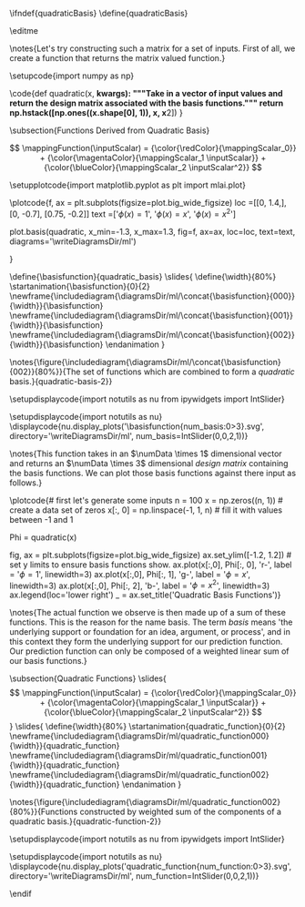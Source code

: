 \ifndef{quadraticBasis}
\define{quadraticBasis}

\editme

\notes{Let's try constructing such a matrix for a set of inputs. First of all, we create a function that returns the matrix valued function.}

\setupcode{import numpy as np}

\code{def quadratic(x, **kwargs):
    """Take in a vector of input values and return the design matrix associated 
    with the basis functions."""
    return np.hstack([np.ones((x.shape[0], 1)), x, x**2])
}

\subsection{Functions Derived from Quadratic Basis}

$$
\mappingFunction(\inputScalar) = {\color{\redColor}{\mappingScalar_0}} + {\color{\magentaColor}{\mappingScalar_1 \inputScalar}} + {\color{\blueColor}{\mappingScalar_2 \inputScalar^2}}
$$

\setupplotcode{import matplotlib.pyplot as plt
import mlai.plot}

\plotcode{f, ax = plt.subplots(figsize=plot.big_wide_figsize)
loc =[[0, 1.4,],
      [0, -0.7],
      [0.75, -0.2]]
text =['$\phi(x) = 1$',
       '$\phi(x) = x$',
       '$\phi(x) = x^2$']

plot.basis(quadratic, x_min=-1.3, x_max=1.3, 
           fig=f, ax=ax, loc=loc, text=text,
		   diagrams='\writeDiagramsDir/ml')

}

\define{\basisfunction}{quadratic_basis}
\slides{
\define{\width}{80%}
\startanimation{\basisfunction}{0}{2}
\newframe{\includediagram{\diagramsDir/ml/\concat{\basisfunction}{000}}{\width}}{\basisfunction}
\newframe{\includediagram{\diagramsDir/ml/\concat{\basisfunction}{001}}{\width}}{\basisfunction}
\newframe{\includediagram{\diagramsDir/ml/\concat{\basisfunction}{002}}{\width}}{\basisfunction}
\endanimation
}

\notes{\figure{\includediagram{\diagramsDir/ml/\concat{\basisfunction}{002}}{80%}}{The set of functions which are combined to form a *quadratic* basis.}{quadratic-basis-2}}

\setupdisplaycode{import notutils as nu
from ipywidgets import IntSlider}

\setupdisplaycode{import notutils as nu}
\displaycode{nu.display_plots('\basisfunction{num_basis:0>3}.svg', 
                            directory='\writeDiagramsDir/ml', 
							num_basis=IntSlider(0,0,2,1))}


\notes{This function takes in an $\numData \times 1$ dimensional vector and returns an $\numData \times 3$ dimensional *design matrix* containing the basis functions. We can plot those basis functions against there input as follows.}

\plotcode{# first let's generate some inputs
n = 100
x = np.zeros((n, 1))  # create a data set of zeros
x[:, 0] = np.linspace(-1, 1, n) # fill it with values between -1 and 1

Phi = quadratic(x)

fig, ax = plt.subplots(figsize=plot.big_wide_figsize)
ax.set_ylim([-1.2, 1.2]) # set y limits to ensure basis functions show.
ax.plot(x[:,0], Phi[:, 0], 'r-', label = '$\phi=1$', linewidth=3)
ax.plot(x[:,0], Phi[:, 1], 'g-', label = '$\phi=x$', linewidth=3)
ax.plot(x[:,0], Phi[:, 2], 'b-', label = '$\phi=x^2$', linewidth=3)
ax.legend(loc='lower right')
_ = ax.set_title('Quadratic Basis Functions')}

\notes{The actual function we observe is then made up of a sum of these functions. This is the reason for the name basis. The term *basis* means 'the underlying support or foundation for an idea, argument, or process', and in this context they form the underlying support for our prediction function. Our prediction function can only be composed of a weighted linear sum of our basis functions.}

\subsection{Quadratic Functions}
\slides{$$
\mappingFunction(\inputScalar) = {\color{\redColor}{\mappingScalar_0}}   + {\color{\magentaColor}{\mappingScalar_1 \inputScalar}} + {\color{\blueColor}{\mappingScalar_2 \inputScalar^2}}
$$}
\slides{
\define{\width}{80%}
\startanimation{quadratic_function}{0}{2}
\newframe{\includediagram{\diagramsDir/ml/quadratic_function000}{\width}}{quadratic_function}
\newframe{\includediagram{\diagramsDir/ml/quadratic_function001}{\width}}{quadratic_function}
\newframe{\includediagram{\diagramsDir/ml/quadratic_function002}{\width}}{quadratic_function}
\endanimation
}

\notes{\figure{\includediagram{\diagramsDir/ml/quadratic_function002}{80%}}{Functions constructed by weighted sum of the components of a quadratic basis.}{quadratic-function-2}}

\setupdisplaycode{import notutils as nu
from ipywidgets import IntSlider}

\setupdisplaycode{import notutils as nu}
\displaycode{nu.display_plots('quadratic_function{num_function:0>3}.svg', 
                            directory='\writeDiagramsDir/ml', 
							num_function=IntSlider(0,0,2,1))}

\endif
